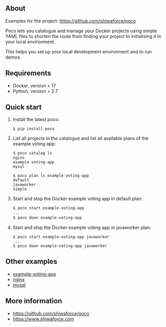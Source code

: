 About
-----

Examples for the project: https://github.com/shiwaforce/poco

Poco lets you catalogue and manage your Docker projects using
simple YAML files to shorten the route from finding your project to
initialising it in your local environment.

This helps you set up your local development environment and to run
demos.

Requirements
------------

-   Docker, version \> 17
-   Python, version \> 2.7

Quick start 
------------

1. Install the latest poco:
	```shell
	$ pip install poco
	```

2. List all projects in the catalogue and list all available plans of the example voting app:
	```shell
	$ poco catalog ls
	nginx
	example-voting-app
	mysql
	
	$ poco plan ls example-voting-app
    default
    javaworker
    simple
	```
     
3. Start and stop the Docker example voting app in default plan:
	```sh
	$ poco start example-voting-app
	...
	$ poco down example-voting-app 
	```
    
4. Start and stop the Docker example voting app in javaworker plan:
	```shell
	$ poco start example-voting-app javaworker
	...
	$ poco down example-voting-app javaworker
	```

Other examples
----------------
- [example-voting-app](https://github.com/shiwaforce/poco-example/blob/master/example-voting-app/README.md)
- [nginx](https://github.com/shiwaforce/poco-example/blob/master/nginx/README.md)
- [mysql](https://github.com/shiwaforce/poco-example/blob/master/mysql/README.md)

More information
-----------------
- https://github.com/shiwaforce/poco
- https://www.shiwaforce.com
